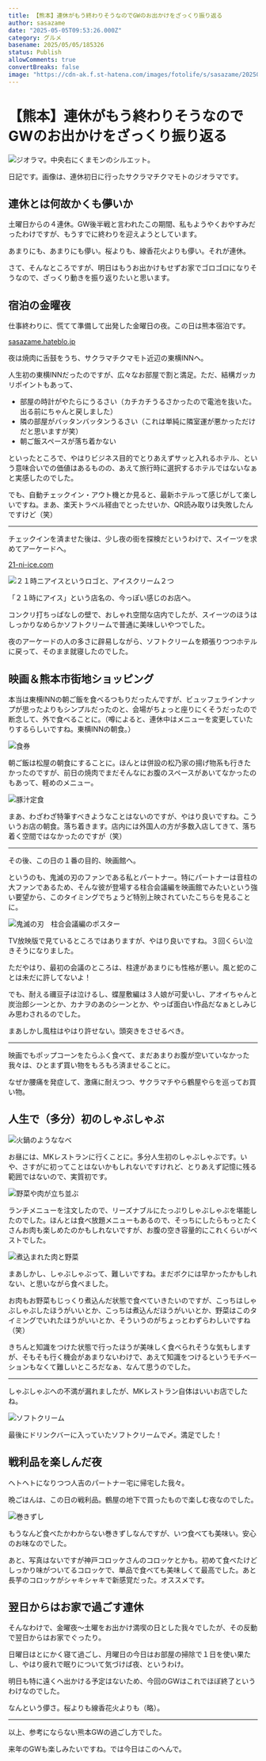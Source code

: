 ```yaml
---
title: 【熊本】連休がもう終わりそうなのでGWのお出かけをざっくり振り返る
author: sasazame
date: "2025-05-05T09:53:26.000Z"
category: グルメ
basename: 2025/05/05/185326
status: Publish
allowComments: true
convertBreaks: false
image: "https://cdn-ak.f.st-hatena.com/images/fotolife/s/sasazame/20250501/20250501201533.png"
---
```

# 【熊本】連休がもう終わりそうなのでGWのお出かけをざっくり振り返る

![ジオラマ。中央右にくまモンのシルエット。](https://cdn-ak.f.st-hatena.com/images/fotolife/s/sasazame/20250505/20250505181017.png)

日記です。画像は、連休初日に行ったサクラマチクマモトのジオラマです。

<!-- Extended Body -->

## 連休とは何故かくも儚いか

土曜日からの４連休。GW後半戦と言われたこの期間、私もようやくおやすみだったわけですが、もうすでに終わりを迎えようとしています。

あまりにも、あまりにも儚い。桜よりも、線香花火よりも儚い。それが連休。

さて、そんなところですが、明日はもうお出かけもせずお家でゴロゴロになりそうなので、ざっくり動きを振り返りたいと思います。

## 宿泊の金曜夜

仕事終わりに、慌てて準備して出発した金曜日の夜。この日は熊本宿泊です。

[sasazame.hateblo.jp](https://sasazame.hateblo.jp/entry/2025/05/03/kumamoto-senmannya)

夜は焼肉に舌鼓をうち、サクラマチクマモト近辺の東横INNへ。

人生初の東横INNだったのですが、広々なお部屋で割と満足。ただ、結構ガッカリポイントもあって、

-   部屋の時計がやたらにうるさい（カチカチうるさかったので電池を抜いた。出る前にちゃんと戻しました）
-   隣の部屋がバッタンバッタンうるさい（これは単純に隣室運が悪かっただけだと思いますが笑）
-   朝ご飯スペースが落ち着かない

といったところで、やはりビジネス目的でとりあえずサッと入れるホテル、という意味合いでの価値はあるものの、あえて旅行時に選択するホテルではないなぁと実感したのでした。

でも、自動チェックイン・アウト機とか見ると、最新ホテルって感じがして楽しいですね。まあ、楽天トラベル経由でとったせいか、QR読み取りは失敗したんですけど（笑）

* * *

チェックインを済ませた後は、少し夜の街を探検だというわけで、スイーツを求めてアーケードへ。

[21-ni-ice.com](https://21-ni-ice.com/)

![２１時ニアイスというロゴと、アイスクリーム２つ](https://cdn-ak.f.st-hatena.com/images/fotolife/s/sasazame/20250505/20250505182514.png)

「２１時にアイス」という店名の、今っぽい感じのお店へ。

コンクリ打ちっぱなしの壁で、おしゃれ空間な店内でしたが、スイーツのほうはしっかりなめらかソフトクリームで普通に美味しいやつでした。

夜のアーケードの人の多さに辟易しながら、ソフトクリームを頬張りつつホテルに戻って、そのまま就寝したのでした。

## 映画＆熊本市街地ショッピング

本当は東横INNの朝ご飯を食べるつもりだったんですが、ビュッフェラインナップが思ったよりもシンプルだったのと、会場がちょっと座りにくそうだったので断念して、外で食べることに。（噂によると、連休中はメニューを変更していたりするらしいですね。東横INNの朝食。）

![食券](https://cdn-ak.f.st-hatena.com/images/fotolife/s/sasazame/20250505/20250505182301.png)

朝ご飯は松屋の朝食にすることに。ほんとは併設の松乃家の揚げ物系も行きたかったのですが、前日の焼肉でまだそんなにお腹のスペースがあいてなかったのもあって、軽めのメニュー。

![豚汁定食](https://cdn-ak.f.st-hatena.com/images/fotolife/s/sasazame/20250505/20250505182411.png)

まあ、わざわざ特筆すべきようなことはないのですが、やはり良いですね。こういうお店の朝食。落ち着きます。店内には外国人の方が多数入店してきて、落ち着く空間ではなかったのですが（笑）

* * *

その後、この日の１番の目的、映画館へ。

というのも、鬼滅の刃のファンである私とパートナー。特にパートナーは音柱の大ファンであるため、そんな彼が登場する柱合会議編を映画館でみたいという強い要望から、このタイミングでちょうど特別上映されていたこちらを見ることに。

![鬼滅の刃　柱合会議編のポスター](https://cdn-ak.f.st-hatena.com/images/fotolife/s/sasazame/20250505/20250505183146.png)

TV放映版で見ているところではありますが、やはり良いですね。３回くらい泣きそうになりました。

ただやはり、最初の会議のところは、柱達があまりにも性格が悪い。風と蛇のことは未だに許してないよ！

でも、耐える禰豆子は泣けるし、蝶屋敷編は３人娘が可愛いし、アオイちゃんと炭治郎シーンとか、カナヲのあのシーンとか、やっぱ面白い作品だなぁとしみじみ思わされるのでした。

まあしかし風柱はやはり許せない。頭突きをさせるべき。

* * *

映画でもポップコーンをたらふく食べて、まだあまりお腹が空いていなかった我々は、ひとまず買い物をもろもろ済ませることに。

なぜか腰痛を発症して、激痛に耐えつつ、サクラマチやら鶴屋やらを巡ってお買い物。

## 人生で（多分）初のしゃぶしゃぶ

![火鍋のようななべ](https://cdn-ak.f.st-hatena.com/images/fotolife/s/sasazame/20250505/20250505183809.png)

お昼には、MKレストランに行くことに。多分人生初のしゃぶしゃぶです。いや、さすがに初ってことはないかもしれないですけれど、とりあえず記憶に残る範囲ではないので、実質初です。

![野菜や肉が立ち並ぶ](https://cdn-ak.f.st-hatena.com/images/fotolife/s/sasazame/20250505/20250505183944.png)

ランチメニューを注文したので、リーズナブルにたっぷりしゃぶしゃぶを堪能したのでした。ほんとは食べ放題メニューもあるので、そっちにしたらもっとたくさんお肉も楽しめたのかもしれないですが、お腹の空き容量的にこれくらいがベストでした。

![煮込まれた肉と野菜](https://cdn-ak.f.st-hatena.com/images/fotolife/s/sasazame/20250505/20250505184104.png)

まあしかし、しゃぶしゃぶって、難しいですね。まだボクには早かったかもしれない、と思いながら食べました。

お肉もお野菜もじっくり煮込んだ状態で食べていきたいのですが、こっちはしゃぶしゃぶしたほうがいいとか、こっちは煮込んだほうがいいとか、野菜はこのタイミングでいれたほうがいいとか、そういうのがちょっとわずらわしいですね（笑）

きちんと知識をつけた状態で行ったほうが美味しく食べられそうな気もしますが、そもそも行く機会があまりないわけで、あえて知識をつけるというモチベーションもなくて難しいところだなぁ、なんて思うのでした。

* * *

しゃぶしゃぶへの不満が漏れましたが、MKレストラン自体はいいお店でしたね。

![ソフトクリーム](https://cdn-ak.f.st-hatena.com/images/fotolife/s/sasazame/20250505/20250505184451.png)

最後にドリンクバーに入っていたソフトクリームで〆。満足でした！

## 戦利品を楽しんだ夜

ヘトヘトになりつつ人吉のパートナー宅に帰宅した我々。

晩ごはんは、この日の戦利品。鶴屋の地下で買ったもので楽しむ夜なのでした。

![巻きずし](https://cdn-ak.f.st-hatena.com/images/fotolife/s/sasazame/20250505/20250505184636.png)

もうなんど食べたかわからない巻きずしなんですが、いつ食べても美味い。安心のお味なのでした。

あと、写真はないですが神戸コロッケさんのコロッケとかも。初めて食べたけどしっかり味がついてるコロッケで、単品で食べても美味しくて最高でした。あと長芋のコロッケがシャキシャキで新感覚だった。オススメです。

## 翌日からはお家で過ごす連休

そんなわけで、金曜夜～土曜をお出かけ満喫の日とした我々でしたが、その反動で翌日からはお家でぐったり。

日曜日はとにかく寝て過ごし、月曜日の今日はお部屋の掃除で１日を使い果たし、やはり疲れで眠りについて気づけば夜、というわけ。

明日も特に遠くへ出かける予定はないため、今回のGWはこれでほぼ終了というわけなのでした。

なんという儚さ。桜よりも線香花火よりも（略）。

* * *

以上、参考にならない熊本GWの過ごし方でした。

来年のGWも楽しみたいですね。では今日はこのへんで。